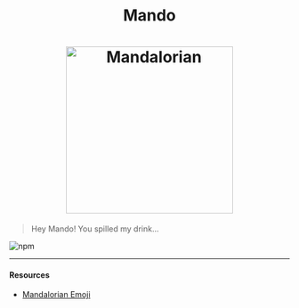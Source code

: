 <h1 align="center">
	Mando
</h1>

<h1 align="center">
	<img
		width="300"
		alt="Mandalorian"
		src="https://raw.githubusercontent.com/samarthdave/Ouroboros/master/mando.png">
</h1>

<blockquote>
  Hey Mando! You spilled my drink...
</blockquote>

![npm](https://img.shields.io/npm/v/mando)

<hr />

#### Resources
- [Mandalorian Emoji](https://www.starwars.com/news/the-mandalorian-and-the-child-coming-to-disney-emoji-blitz)
